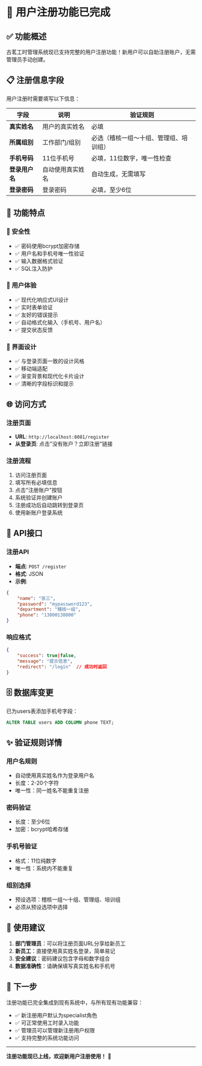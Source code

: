 # 🎉 用户注册功能已完成

## ✅ 功能概述

古茗工时管理系统现已支持完整的用户注册功能！新用户可以自助注册账户，无需管理员手动创建。

## 📋 注册信息字段

用户注册时需要填写以下信息：

| 字段 | 说明 | 验证规则 |
|------|------|----------|
| **真实姓名** | 用户的真实姓名 | 必填 |
| **所属组别** | 工作部门/组别 | 必选（稽核一组～十组、管理组、培训组） |
| **手机号码** | 11位手机号 | 必填，11位数字，唯一性检查 |
| **登录用户名** | 自动使用真实姓名 | 自动生成，无需填写 |
| **登录密码** | 登录密码 | 必填，至少6位 |

## 🚀 功能特点

### 🔐 安全性
- ✅ 密码使用bcrypt加密存储
- ✅ 用户名和手机号唯一性验证
- ✅ 输入数据格式验证
- ✅ SQL注入防护

### 🎨 用户体验
- ✅ 现代化响应式UI设计
- ✅ 实时表单验证
- ✅ 友好的错误提示
- ✅ 自动格式化输入（手机号、用户名）
- ✅ 提交状态反馈

### 📱 界面设计
- ✅ 与登录页面一致的设计风格
- ✅ 移动端适配
- ✅ 渐变背景和现代化卡片设计
- ✅ 清晰的字段标识和提示

## 🌐 访问方式

### 注册页面
- **URL**: `http://localhost:8081/register`
- **从登录页**: 点击"没有账户？立即注册"链接

### 注册流程
1. 访问注册页面
2. 填写所有必填信息
3. 点击"注册账户"按钮
4. 系统验证并创建账户
5. 注册成功后自动跳转到登录页
6. 使用新账户登录系统

## 🔧 API接口

### 注册API
- **端点**: `POST /register`
- **格式**: JSON
- **示例**:
```json
{
    "name": "张三",
    "password": "mypassword123",
    "department": "稽核一组",
    "phone": "13800138000"
}
```

### 响应格式
```json
{
    "success": true|false,
    "message": "提示信息",
    "redirect": "/login"  // 成功时返回
}
```

## 🗄️ 数据库变更

已为users表添加手机号字段：
```sql
ALTER TABLE users ADD COLUMN phone TEXT;
```

## ✨ 验证规则详情

### 用户名规则
- 自动使用真实姓名作为登录用户名
- 长度：2-20个字符
- 唯一性：同一姓名不能重复注册

### 密码验证
- 长度：至少6位
- 加密：bcrypt哈希存储

### 手机号验证
- 格式：11位纯数字
- 唯一性：系统内不能重复

### 组别选择
- 预设选项：稽核一组～十组、管理组、培训组
- 必须从预设选项中选择

## 🎯 使用建议

1. **部门管理员**：可以将注册页面URL分享给新员工
2. **新员工**：直接使用真实姓名登录，简单易记
3. **安全建议**：密码建议包含字母和数字组合
4. **数据准确性**：请确保填写真实姓名和手机号

## 🚀 下一步

注册功能已完全集成到现有系统中，与所有现有功能兼容：
- ✅ 新注册用户默认为specialist角色
- ✅ 可正常使用工时录入功能
- ✅ 管理员可以管理新注册用户权限
- ✅ 支持完整的系统功能访问

---

**注册功能现已上线，欢迎新用户注册使用！** 🎉
